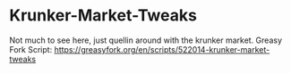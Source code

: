 # Krunker-Market-Tweaks
Not much to see here, just quellin around with the krunker market.
Greasy Fork Script: https://greasyfork.org/en/scripts/522014-krunker-market-tweaks
